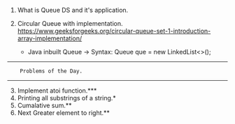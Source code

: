 

1. What is Queue DS and it's application.
2. Circular Queue with implementation.
    https://www.geeksforgeeks.org/circular-queue-set-1-introduction-array-implementation/

   - Java inbuilt Queue -> Syntax: Queue<Integer> que = new LinkedList<>();
----------------------------------------------------------------
        Problems of the Day.
----------------------------------------------------------------
3. Implement atoi function.***
4. Printing all substrings of a string.*
5. Cumalative sum.**
6. Next Greater element to right.**